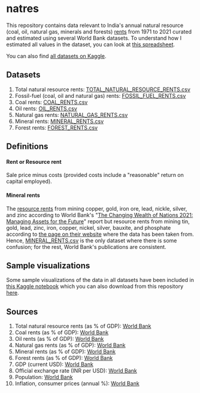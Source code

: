 # natres

This repository contains data relevant to India's annual natural resource (coal, oil, natural gas, minerals and forests) [rents](https://github.com/vinamrsachdeva/natres#rent-or-resource-rent) from 1971 to 2021 curated and estimated using several World Bank datasets. To understand how I estimated all values in the dataset, you can look at [this spreadsheet](https://docs.google.com/spreadsheets/d/1-Mwd9Yjtlltwksodfiiu61RiXPQXot29MHr7BBSr_Hk/).

You can also find [all datasets on Kaggle](https://www.kaggle.com/datasets/vinamrsachdeva/natres).

## Datasets

1. Total natural resource rents: [TOTAL_NATURAL_RESOURCE_RENTS.csv](https://github.com/vinamrsachdeva/natres/blob/main/datasets/TOTAL_NATURAL_RESOURCE_RENTS.csv)
2. Fossil-fuel (coal, oil and natural gas) rents: [FOSSIL_FUEL_RENTS.csv](https://github.com/vinamrsachdeva/natres/blob/main/datasets/FOSSIL_FUEL_RENTS.csv)
3. Coal rents: [COAL_RENTS.csv](https://github.com/vinamrsachdeva/natres/blob/main/datasets/COAL_RENTS.csv)
4. Oil rents: [OIL_RENTS.csv](https://github.com/vinamrsachdeva/natres/blob/main/datasets/OIL_RENTS.csv)
5. Natural gas rents: [NATURAL_GAS_RENTS.csv](https://github.com/vinamrsachdeva/natres/blob/main/datasets/NATURAL_GAS_RENTS.csv)
6. Mineral rents: [MINERAL_RENTS.csv](https://github.com/vinamrsachdeva/natres/blob/main/datasets/MINERAL_RENTS.csv)
7. Forest rents: [FOREST_RENTS.csv](https://github.com/vinamrsachdeva/natres/blob/main/datasets/FOREST_RENTS.csv)

## Definitions
#### Rent or Resource rent
Sale price minus costs (provided costs include a "reasonable" return on capital employed).

#### Mineral rents
The [resource rents](https://github.com/vinamrsachdeva/natres#rent-or-resource-rent) from mining copper, gold, iron ore, lead, nickle, silver, and zinc according to World Bank's "[The Changing Wealth of Nations 2021: Managing Assets for the Future](http://hdl.handle.net/10986/36400)" report but resource rents from mining tin, gold, lead, zinc, iron, copper, nickel, silver, bauxite, and phosphate according to [the page on their website](https://data.worldbank.org/indicator/NY.GDP.MINR.RT.ZS?locations=IN) where the data has been taken from. Hence, [MINERAL_RENTS.csv](https://github.com/vinamrsachdeva/natres/blob/main/datasets/MINERAL_RENTS.csv) is the only dataset where there is some confusion; for the rest, World Bank's publications are consistent.

## Sample visualizations
Some sample visualizations of the data in all datasets have been included in [this Kaggle notebook](https://www.kaggle.com/code/vinamrsachdeva/natres-demo-visualizations) which you can also download from this repository [here](https://github.com/vinamrsachdeva/natres/blob/main/natres-demo-visualizations.ipynb).

## Sources
1. Total natural resource rents (as % of GDP): [World Bank](https://data.worldbank.org/indicator/NY.GDP.TOTL.RT.ZS?locations=IN)
2. Coal rents (as % of GDP): [World Bank](https://data.worldbank.org/indicator/NY.GDP.COAL.RT.ZS?locations=IN)
3. Oil rents (as % of GDP): [World Bank](https://data.worldbank.org/indicator/NY.GDP.PETR.RT.ZS?locations=IN)
4. Natural gas rents (as % of GDP): [World Bank](https://data.worldbank.org/indicator/NY.GDP.NGAS.RT.ZS?locations=IN)
5. Mineral rents (as % of GDP): [World Bank](https://data.worldbank.org/indicator/NY.GDP.MINR.RT.ZS?locations=IN)
6. Forest rents (as % of GDP): [World Bank](https://data.worldbank.org/indicator/NY.GDP.FRST.RT.ZS?locations=IN)
7. GDP (current USD): [World Bank](https://data.worldbank.org/indicator/NY.GDP.MKTP.CD?locations=IN)
8. Official exchange rate (INR per USD): [World Bank](https://data.worldbank.org/indicator/PA.NUS.FCRF?locations=IN)
9. Population: [World Bank](https://data.worldbank.org/indicator/SP.POP.TOTL?locations=IN)
10. Inflation, consumer prices (annual %): [World Bank](https://data.worldbank.org/indicator/FP.CPI.TOTL.ZG?locations=IN)
